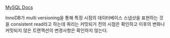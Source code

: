 
[MySQL Docs](https://dev.mysql.com/doc/refman/8.0/en/innodb-consistent-read.html)

InnoDB가 multi versioning을 통해 특정 시점의 데이터베이스 스냅샷을 표현하는 것을 consistent read라고 하는데 
쿼리는 커밋되거 전의 시점은 확인하고 이후의 변화나 커밋되지 않은 트랜잭션의 변경사항은 확인하지 않는다.


